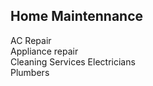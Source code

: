 ## Home Maintennance
AC Repair         
Appliance repair  
Cleaning Services
Electricians      
Plumbers  